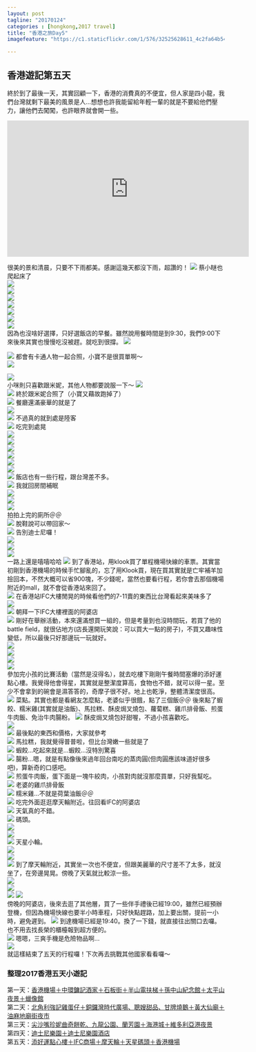 ```yaml
---
layout: post
tagline: "20170124"
categories : [hongkong,2017 travel]
title: "香港之旅Day5"
imagefeature: "https://c1.staticflickr.com/1/576/32525628611_4c2fa64b54_h.jpg"

---
```


## 香港遊記第五天
終於到了最後一天，其實回顧一下，香港的消費真的不便宜，但人家是四小龍，我們台灣就剩下最美的風景是人...想想也許我能留給年輕一輩的就是不要給他們壓力，讓他們去闖闖，也許眼界就會開一些。


<iframe width="560" height="315" src="https://www.youtube.com/embed/FHHPi0BehV8" frameborder="0" allowfullscreen></iframe>

很美的景和清晨，只要不下雨都美。感謝這幾天都沒下雨，超讚的！
![](https://farm1.staticflickr.com/396/32525485771_ddd3db0fb9_b.jpg)
蔡小瞇也爬起床了  
![](https://farm1.staticflickr.com/427/32494883862_7544f71268_b.jpg)  
![](https://farm1.staticflickr.com/660/32525488501_9e0d19a397_b.jpg)  
![](https://farm1.staticflickr.com/552/32268735140_15491c0ca3_b.jpg)  
![](https://farm1.staticflickr.com/526/32268738740_8ea39e8420_b.jpg)  
![](https://farm1.staticflickr.com/759/32648025635_3cf89bf405_b.jpg)  
![](https://farm1.staticflickr.com/301/32525493941_89e4ec3aeb_b.jpg)  
![](https://farm1.staticflickr.com/525/32268747940_e33beb545a_b.jpg)  
因為也沒啥好選擇，只好選飯店的早餐。雖然說用餐時間是到9:30，我們9:00下來後來其實也慢慢吃沒被趕。就吃到很撐。
![](https://farm1.staticflickr.com/606/32607207766_a5fa2c6b38_b.jpg)
  
![](https://farm1.staticflickr.com/402/32607209476_96684b9e78_b.jpg)
都會有卡通人物一起合照，小寶不是很買單啊～  
![](https://farm1.staticflickr.com/702/32648033295_d526eefb5e_b.jpg)  
  
![](https://farm1.staticflickr.com/351/32607213256_9f8104f992_b.jpg)  
小咪則只喜歡跟米妮，其他人物都要說服一下～
![](https://farm1.staticflickr.com/706/31804969224_30be9425da_b.jpg)  
![](https://farm1.staticflickr.com/762/31804970444_48a93d0a2e_b.jpg)
終於跟米妮合照了（小寶又藉故跑掉了）  
![](https://farm1.staticflickr.com/321/32607219386_9fa695ceab_b.jpg)
餐廳還滿豪華的就是了  
![](https://farm1.staticflickr.com/293/32607225156_7b5029a73c_b.jpg)  
![](https://farm1.staticflickr.com/382/31804976014_e368fb1ed3_b.jpg)
不過真的就到處是陸客  
![](https://farm1.staticflickr.com/454/32268765940_cd503d17b3_b.jpg)
吃完到處晃  
![](https://farm1.staticflickr.com/266/31835821623_4a27596746_b.jpg)  
![](https://farm1.staticflickr.com/585/31835822403_7e9660c479_b.jpg)  
![](https://farm1.staticflickr.com/606/32525520951_a2ab1fd6d5_b.jpg)  
![](https://farm1.staticflickr.com/630/32525524571_8c33ab6821_b.jpg)  
![](https://farm1.staticflickr.com/289/32648073185_b82671c465_b.jpg)  
![](https://farm1.staticflickr.com/711/32494921972_681bb75335_b.jpg)  
![](https://farm1.staticflickr.com/776/31804988854_e47bc4533e_b.jpg)
飯店也有一些行程，跟台灣差不多。  
![](https://farm1.staticflickr.com/379/32607242236_45a4e9026f_b.jpg)
我就回房間補眠  
![](https://farm1.staticflickr.com/324/32648080985_71b9a6afed_b.jpg)  
![](https://farm1.staticflickr.com/680/32268788150_8bcc05c395_b.jpg)  
![](https://farm1.staticflickr.com/582/32268788940_56e41b402d_b.jpg)  
拍拍上完的廁所＠＠  
![](https://farm1.staticflickr.com/291/31805001904_bdd946da8d_b.jpg)
脫鞋說可以帶回家～  
![](https://farm1.staticflickr.com/439/32268797770_777349f3a7_b.jpg)
告別迪士尼囉！  
![](https://farm1.staticflickr.com/747/32607259786_0aca0779af_b.jpg)  
![](https://farm1.staticflickr.com/412/31835833263_e951f9ab9b_b.jpg)  
![](https://farm1.staticflickr.com/774/32607264106_a3154b3979_b.jpg)  
一路上還是嘻嘻哈哈
![](https://farm1.staticflickr.com/500/31835834893_ee77c520d6_b.jpg)
到了香港站，用klook買了單程機場快線的車票。其實當初剛到香港機場的時候手忙腳亂的，忘了用Klook買，現在買其實就是亡牢補羊加撿回本，不然大概可以省900塊，不少錢呢，當然也要看行程，若你會去那個機場附近的mall，就不會從香港站來回了。  
![](https://farm1.staticflickr.com/735/31835835683_8f940730ce_b.jpg)
在香港站IFC大樓閒晃的時候看他們的7-11賣的東西比台灣看起來美味多了  
![](https://farm1.staticflickr.com/745/32648101855_7afe279328_b.jpg)  
![](https://farm1.staticflickr.com/596/31805014644_393e7c22da_b.jpg)
朝拜一下IFC大樓裡面的阿婆店  
![](https://farm1.staticflickr.com/664/31805017284_e516082614_b.jpg)
剛好在舉辦活動，本來還滿想買一組的，但是考量到也沒時間玩，若買了他的battle field，就很佔地方(店長還開玩笑說：可以買大一點的房子)，不買又趣味性變低，所以最後只好那邊玩一玩就好。  
![](https://farm1.staticflickr.com/372/31835841643_5fd033c060_b.jpg)  
![](https://farm1.staticflickr.com/447/31835844513_49cb8984bb_b.jpg)  
![](https://farm1.staticflickr.com/539/32525577681_9443d906b5_b.jpg)  
![](https://farm1.staticflickr.com/571/32268829360_c866c17c67_b.jpg)  
參加完小孩的比賽活動（當然是沒得名），就去吃樓下剛剛午餐時間塞爆的添好運點心樓。我覺得他會得星，其實就是整潔度算高，食物也不錯，就可以得一星。至少不會拿到的碗會是濕答答的，奇摩子很不好。地上也乾淨，整體清潔度很高。
![](https://farm1.staticflickr.com/449/32525579531_95f4256302_b.jpg)
菜點。其實也都是看網友怎麼點，老婆似乎很餓，點了三個飯＠＠ 後來點了蝦餃、糯米雞(其實就是油飯)、馬拉糕、酥皮焗叉燒包、蘿蔔糕、雞爪排骨飯、煎蛋牛肉飯、免治牛肉腸粉。
![](https://farm1.staticflickr.com/609/32525580671_43e1094435_b.jpg)
酥皮焗叉燒包好甜喔，不過小孩喜歡吃。  
![](https://farm1.staticflickr.com/521/32525581961_28f6892466_b.jpg)  
![](https://farm1.staticflickr.com/782/32525583851_b4a3cc4402_b.jpg)
最後點的東西和價格，大家就參考  
![](https://farm1.staticflickr.com/543/31835858063_c4415c662b_b.jpg)
馬拉糕，我就覺得普普啦，但比台灣嫩一些就是了  
![](https://farm1.staticflickr.com/372/32525586551_730c1b06e4_b.jpg)
蝦餃...吃起來就是...蝦餃...沒特別驚喜  
![](https://farm1.staticflickr.com/329/32525588331_488c26e6e4_b.jpg)
腸粉...嗯，就是有點像後來過年回台南吃的蒸肉圓(但肉圓應該味道好很多吧)，算新奇的口感吧。  
![](https://farm1.staticflickr.com/514/32648128975_b5bd85fbd8_b.jpg)
煎蛋牛肉飯，蛋下面是一塊牛絞肉，小孩對肉就沒那麼買單，只好我幫吃。  
![](https://farm1.staticflickr.com/768/32525591441_b4471becf2_b.jpg)
老婆的雞爪排骨飯  
![](https://farm1.staticflickr.com/412/31835866613_9106cd41dd_b.jpg)
糯米雞...不就是荷葉油飯＠＠  
![](https://farm1.staticflickr.com/374/31835868063_187d91c60c_b.jpg)
吃完外面逛逛摩天輪附近。往回看IFC的阿婆店  
![](https://farm1.staticflickr.com/613/31805050684_f2a479759c_b.jpg)
天氣真的不錯。  
![](https://farm1.staticflickr.com/748/32648147005_6e423444f9_b.jpg)
碼頭。  
![](https://farm1.staticflickr.com/547/32525609081_2c24b872c3_b.jpg)  
![](https://farm1.staticflickr.com/626/32525613501_4652b27082_b.jpg)  
![](https://farm1.staticflickr.com/522/32494995522_bd2e1df4b7_b.jpg)
天星小輪。  
![](https://farm1.staticflickr.com/563/32268858280_a23b3c1eb1_b.jpg)  
![](https://farm1.staticflickr.com/634/32495000212_122839e17c_b.jpg)  
![](https://farm1.staticflickr.com/294/32648168255_fd7a03d1ea_b.jpg)
到了摩天輪附近，其實坐一次也不便宜，但跟美麗華的尺寸差不了太多，就沒坐了，在旁邊晃晃。傍晚了天氣就比較涼一些。  
![](https://farm1.staticflickr.com/506/32607318076_f5b4ba84d1_b.jpg)  
![](https://farm1.staticflickr.com/269/32607319496_f19656ce62_b.jpg)  
![](https://farm1.staticflickr.com/576/32525628611_a6b4fe8d66_b.jpg)
![](https://farm1.staticflickr.com/643/32268877140_a95a071ae5_b.jpg)  
傍晚的阿婆店，後來去逛了其他層，買了一些伴手禮後已經19:00，雖然已經預辦登機，但因為機場快線也要半小時車程，只好快點趕路，加上要出關，提前一小時，避免遲到。
![](https://farm1.staticflickr.com/504/32607330016_251fb0b129_b.jpg)
到達機場已經是19:40。換了一下錢，就直接往出關口去囉。也不用去找長榮的櫃檯報到超方便的。  
![](https://farm1.staticflickr.com/594/31805082074_69f64ab8f4_b.jpg)
嗯嗯，三爽手機是危險物品啊…  
![](https://farm1.staticflickr.com/559/32525633651_b15d7cfeac_b.jpg)  
就這樣結束了五天的行程囉！下次再去挑戰其他國家看看囉～

### 整理2017香港五天小遊記
第一天：[香港機場＋中環鏞記酒家＋石板街＋半山電扶梯＋孫中山紀念館＋太平山夜景＋蠟像館](http://dearsherlock.github.io/travel/hongkong-day1-guide)  
第二天：[北角利強記雞蛋仔＋銅鑼灣時代廣場、聰嫂甜品、甘牌燒鵝＋黃大仙廟＋油麻地廟街夜市](http://dearsherlock.github.io/travel/hongkong-day2)  
第三天：[尖沙嘴珍妮曲奇餅乾、九龍公園、蘭芳園＋海港城＋維多利亞港夜景](http://dearsherlock.github.io/travel/hongkong-day3)  
第四天：[迪士尼樂園＋迪士尼樂園酒店](http://dearsherlock.github.io/travel/hongkong-day4)  
第五天：[添好運點心樓＋IFC商場＋摩天輪＋天星碼頭＋香港機場](http://dearsherlock.github.io/travel/hongkong-day5)
